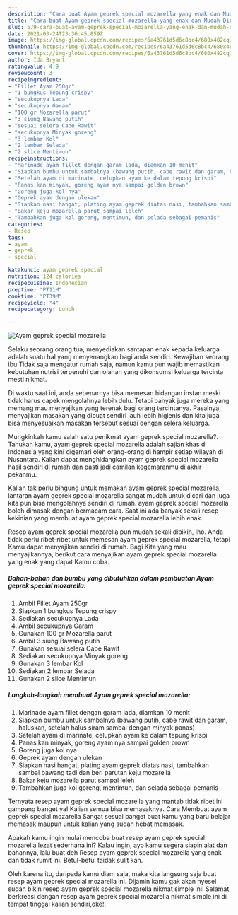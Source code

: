```yaml
---
description: "Cara buat Ayam geprek special mozarella yang enak dan Mudah Dibuat"
title: "Cara buat Ayam geprek special mozarella yang enak dan Mudah Dibuat"
slug: 579-cara-buat-ayam-geprek-special-mozarella-yang-enak-dan-mudah-dibuat
date: 2021-03-24T23:36:45.859Z
image: https://img-global.cpcdn.com/recipes/6a43761d5d6c8bc4/680x482cq70/ayam-geprek-special-mozarella-foto-resep-utama.jpg
thumbnail: https://img-global.cpcdn.com/recipes/6a43761d5d6c8bc4/680x482cq70/ayam-geprek-special-mozarella-foto-resep-utama.jpg
cover: https://img-global.cpcdn.com/recipes/6a43761d5d6c8bc4/680x482cq70/ayam-geprek-special-mozarella-foto-resep-utama.jpg
author: Ida Bryant
ratingvalue: 4.9
reviewcount: 3
recipeingredient:
- "Fillet Ayam 250gr"
- "1 bungkus Tepung crispy"
- "secukupnya Lada"
- "secukupnya Garam"
- "100 gr Mozarella parut"
- "3 siung Bawang putih"
- "sesuai selera Cabe Rawit"
- "secukupnya Minyak goreng"
- "3 lembar Kol"
- "2 lembar Selada"
- "2 slice Mentimun"
recipeinstructions:
- "Marinade ayam fillet dengan garam lada, diamkan 10 menit"
- "Siapkan bumbu untuk sambalnya (bawang putih, cabe rawit dan garam, haluskan, setelah halus siram sambal dengan minyak panas)"
- "Setelah ayam di marinate, celupkan ayam ke dalam tepung krispi"
- "Panas kan minyak, goreng ayam nya sampai golden brown"
- "Goreng juga kol nya"
- "Geprek ayam dengan ulekan"
- "Siapkan nasi hangat, plating ayam geprek diatas nasi, tambahkan sambal bawang tadi dan beri parutan keju mozarella"
- "Bakar keju mozarella parut sampai leleh"
- "Tambahkan juga kol goreng, mentimun, dan selada sebagai pemanis"
categories:
- Resep
tags:
- ayam
- geprek
- special

katakunci: ayam geprek special 
nutrition: 124 calories
recipecuisine: Indonesian
preptime: "PT11M"
cooktime: "PT39M"
recipeyield: "4"
recipecategory: Lunch

---
```



![Ayam geprek special mozarella](https://img-global.cpcdn.com/recipes/6a43761d5d6c8bc4/680x482cq70/ayam-geprek-special-mozarella-foto-resep-utama.jpg)

Selaku seorang orang tua, menyediakan santapan enak kepada keluarga adalah suatu hal yang menyenangkan bagi anda sendiri. Kewajiban seorang ibu Tidak saja mengatur rumah saja, namun kamu pun wajib memastikan kebutuhan nutrisi terpenuhi dan olahan yang dikonsumsi keluarga tercinta mesti nikmat.

Di waktu  saat ini, anda sebenarnya bisa memesan hidangan instan meski tidak harus capek mengolahnya lebih dulu. Tetapi banyak juga mereka yang memang mau menyajikan yang terenak bagi orang tercintanya. Pasalnya, menyajikan masakan yang dibuat sendiri jauh lebih higienis dan kita juga bisa menyesuaikan masakan tersebut sesuai dengan selera keluarga. 



Mungkinkah kamu salah satu penikmat ayam geprek special mozarella?. Tahukah kamu, ayam geprek special mozarella adalah sajian khas di Indonesia yang kini digemari oleh orang-orang di hampir setiap wilayah di Nusantara. Kalian dapat menghidangkan ayam geprek special mozarella hasil sendiri di rumah dan pasti jadi camilan kegemaranmu di akhir pekanmu.

Kalian tak perlu bingung untuk memakan ayam geprek special mozarella, lantaran ayam geprek special mozarella sangat mudah untuk dicari dan juga kita pun bisa mengolahnya sendiri di rumah. ayam geprek special mozarella boleh dimasak dengan bermacam cara. Saat ini ada banyak sekali resep kekinian yang membuat ayam geprek special mozarella lebih enak.

Resep ayam geprek special mozarella pun mudah sekali dibikin, lho. Anda tidak perlu ribet-ribet untuk memesan ayam geprek special mozarella, tetapi Kamu dapat menyajikan sendiri di rumah. Bagi Kita yang mau menyajikannya, berikut cara menyajikan ayam geprek special mozarella yang enak yang dapat Kamu coba.

<!--inarticleads1-->

##### Bahan-bahan dan bumbu yang dibutuhkan dalam pembuatan Ayam geprek special mozarella:

1. Ambil Fillet Ayam 250gr
1. Siapkan 1 bungkus Tepung crispy
1. Sediakan secukupnya Lada
1. Ambil secukupnya Garam
1. Gunakan 100 gr Mozarella parut
1. Ambil 3 siung Bawang putih
1. Gunakan sesuai selera Cabe Rawit
1. Sediakan secukupnya Minyak goreng
1. Gunakan 3 lembar Kol
1. Sediakan 2 lembar Selada
1. Gunakan 2 slice Mentimun




<!--inarticleads2-->

##### Langkah-langkah membuat Ayam geprek special mozarella:

1. Marinade ayam fillet dengan garam lada, diamkan 10 menit
1. Siapkan bumbu untuk sambalnya (bawang putih, cabe rawit dan garam, haluskan, setelah halus siram sambal dengan minyak panas)
1. Setelah ayam di marinate, celupkan ayam ke dalam tepung krispi
1. Panas kan minyak, goreng ayam nya sampai golden brown
1. Goreng juga kol nya
1. Geprek ayam dengan ulekan
1. Siapkan nasi hangat, plating ayam geprek diatas nasi, tambahkan sambal bawang tadi dan beri parutan keju mozarella
1. Bakar keju mozarella parut sampai leleh
1. Tambahkan juga kol goreng, mentimun, dan selada sebagai pemanis




Ternyata resep ayam geprek special mozarella yang mantab tidak ribet ini gampang banget ya! Kalian semua bisa memasaknya. Cara Membuat ayam geprek special mozarella Sangat sesuai banget buat kamu yang baru belajar memasak maupun untuk kalian yang sudah hebat memasak.

Apakah kamu ingin mulai mencoba buat resep ayam geprek special mozarella lezat sederhana ini? Kalau ingin, ayo kamu segera siapin alat dan bahannya, lalu buat deh Resep ayam geprek special mozarella yang enak dan tidak rumit ini. Betul-betul taidak sulit kan. 

Oleh karena itu, daripada kamu diam saja, maka kita langsung saja buat resep ayam geprek special mozarella ini. Dijamin kamu gak akan nyesel sudah bikin resep ayam geprek special mozarella nikmat simple ini! Selamat berkreasi dengan resep ayam geprek special mozarella nikmat simple ini di tempat tinggal kalian sendiri,oke!.

